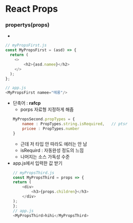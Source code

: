 # React Props
### propertys(props)
- <MyInput name="이게" age="props">
```js
// myPropsFirst.js
const MyPropsFirst = (asd) => {
  return (
    <>
        <h2>{asd.namee}</h2>  
    </>
  );
};

// app.js
<MyPropsFirst namee="메롱"/>
```
- 단축어 : **rafcp**
    - porps 자료형 지정하게 해줌 
    ```js
    MyPropsSecond.propTypes = {
        namee : PropTypes.string.isRequired,   // ptsr
        pricee : PropTypes.number
    }
    ```
    - 근데 저 타입 안 따라도 에러는 안 남
    - isRequird : 자동완성 정도의 느낌
    - 나머지는 소스 가독성 수준
- app.js에서 입력한 값 받기
    ```js
    // myPropsThird.js
    const MyPropsThird = props => {
    return (
        <div>
            <h3>{props.children}</h3>
        </div>
    );
    };
    // app.js
    <MyPropsThird>hihi</MyPropsThird>
    ```